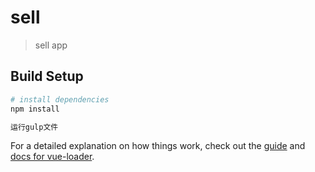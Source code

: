 # sell

> sell app

## Build Setup

``` bash
# install dependencies
npm install

运行gulp文件
```

For a detailed explanation on how things work, check out the [guide](http://vuejs-templates.github.io/webpack/) and [docs for vue-loader](http://vuejs.github.io/vue-loader).

